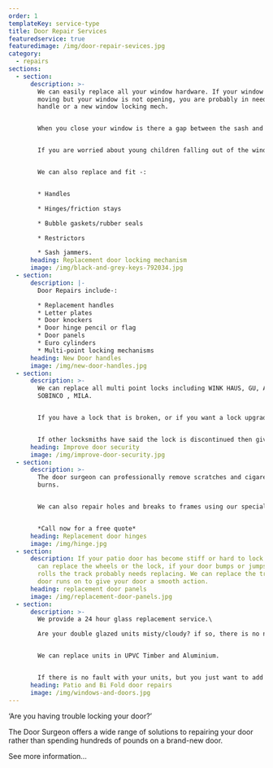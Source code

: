 ```yaml
---
order: 1
templateKey: service-type
title: Door Repair Services
featuredservice: true
featuredimage: /img/door-repair-sevices.jpg
category:
  - repairs
sections:
  - section:
      description: >-
        We can easily replace all your window hardware. If your window handle is
        moving but your window is not opening, you are probably in need a new
        handle or a new window locking mech.


        When you close your window is there a gap between the sash and the frame? you probably need new hinges or new rubber seals.


        If you are worried about young children falling out of the windows we can fit restrictors to the sash so the window will only open a small amount so children cannot fall out.


        We can also replace and fit -:


        * Handles

        * Hinges/friction stays

        * Bubble gaskets/rubber seals

        * Restrictors

        * Sash jammers.
      heading: Replacement door locking mechanism
      image: /img/black-and-grey-keys-792034.jpg
  - section:
      description: |-
        Door Repairs include-:

        * Replacement handles
        * Letter plates
        * Door knockers
        * Door hinge pencil or flag
        * Door panels
        * Euro cylinders
        * Multi-point locking mechanisms
      heading: New Door handles
      image: /img/new-door-handles.jpg
  - section:
      description: >-
        We can replace all multi point locks including WINK HAUS, GU, AVOCET,
        SOBINCO , MILA.


        If you have a lock that is broken, or if you want a lock upgrading, i.e from an old style 4 roller lock to a 4 hook lock, then give us a call for a free no obligation quote.


        If other locksmiths have said the lock is discontinued then give us a call we specialise in finding locks and materials that others can not.
      heading: Improve door security
      image: /img/improve-door-security.jpg
  - section:
      description: >-
        The door surgeon can professionally remove scratches and cigarette
        burns.


        We can also repair holes and breaks to frames using our special Rex Lith UPVC filler kit and repair dents to frames, normally caused by thieves attempting to break in with screw drivers or crow bars.


        *Call now for a free quote*
      heading: Replacement door hinges
      image: /img/hinge.jpg
  - section:
      description: If your patio door has become stiff or hard to lock and slide we
        can replace the wheels or the lock, if your door bumps or jumps as it
        rolls the track probably needs replacing. We can replace the track the
        door runs on to give your door a smooth action.
      heading: replacement door panels
      image: /img/replacement-door-panels.jpg
  - section:
      description: >-
        We provide a 24 hour glass replacement service.\

        Are your double glazed units misty/cloudy? if so, there is no need to get new windows. We can replace the double glazing units saving you money.


        We can replace units in UPVC Timber and Aluminium.


        If there is no fault with your units, but you just want to add a bit of class to your home we can replace your unit with leaded and coloured glass, you can even design the glass yourself.
      heading: Patio and Bi Fold door repairs
      image: /img/windows-and-doors.jpg
---
```

‘Are you having trouble locking your door?’

The Door Surgeon offers a wide range of solutions to repairing your door rather than spending hundreds of pounds on a brand-new door.

See more information…